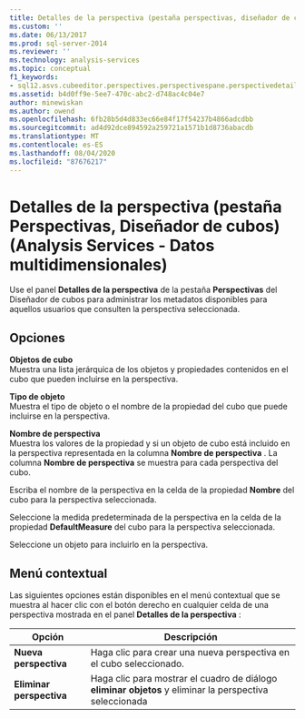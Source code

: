 ```yaml
---
title: Detalles de la perspectiva (pestaña perspectivas, diseñador de cubos) (Analysis Services-datos multidimensionales) | Microsoft Docs
ms.custom: ''
ms.date: 06/13/2017
ms.prod: sql-server-2014
ms.reviewer: ''
ms.technology: analysis-services
ms.topic: conceptual
f1_keywords:
- sql12.asvs.cubeeditor.perspectives.perspectivespane.perspectivedetails.f2
ms.assetid: b4d0ff9e-5ee7-470c-abc2-d748ac4c04e7
author: minewiskan
ms.author: owend
ms.openlocfilehash: 6fb28b5d4d833ec66e84f17f54237b4866adcdbb
ms.sourcegitcommit: ad4d92dce894592a259721a1571b1d8736abacdb
ms.translationtype: MT
ms.contentlocale: es-ES
ms.lasthandoff: 08/04/2020
ms.locfileid: "87676217"
---
```

# <a name="perspective-details-perspectives-tab-cube-designer-analysis-services---multidimensional-data"></a>Detalles de la perspectiva (pestaña Perspectivas, Diseñador de cubos) (Analysis Services - Datos multidimensionales)
  Use el panel **Detalles de la perspectiva** de la pestaña **Perspectivas** del Diseñador de cubos para administrar los metadatos disponibles para aquellos usuarios que consulten la perspectiva seleccionada.  
  
## <a name="options"></a>Opciones  
 **Objetos de cubo**  
 Muestra una lista jerárquica de los objetos y propiedades contenidos en el cubo que pueden incluirse en la perspectiva.  
  
 **Tipo de objeto**  
 Muestra el tipo de objeto o el nombre de la propiedad del cubo que puede incluirse en la perspectiva.  
  
 **Nombre de perspectiva**  
 Muestra los valores de la propiedad y si un objeto de cubo está incluido en la perspectiva representada en la columna **Nombre de perspectiva** . La columna **Nombre de perspectiva** se muestra para cada perspectiva del cubo.  
  
 Escriba el nombre de la perspectiva en la celda de la propiedad **Nombre** del cubo para la perspectiva seleccionada.  
  
 Seleccione la medida predeterminada de la perspectiva en la celda de la propiedad **DefaultMeasure** del cubo para la perspectiva seleccionada.  
  
 Seleccione un objeto para incluirlo en la perspectiva.  
  
## <a name="context-menu"></a>Menú contextual  
 Las siguientes opciones están disponibles en el menú contextual que se muestra al hacer clic con el botón derecho en cualquier celda de una perspectiva mostrada en el panel **Detalles de la perspectiva** :  
  
|Opción|Descripción|  
|------------|-----------------|  
|**Nueva perspectiva**|Haga clic para crear una nueva perspectiva en el cubo seleccionado.|  
|**Eliminar perspectiva**|Haga clic para mostrar el cuadro de diálogo **eliminar objetos** y eliminar la perspectiva seleccionada|  
  
  
